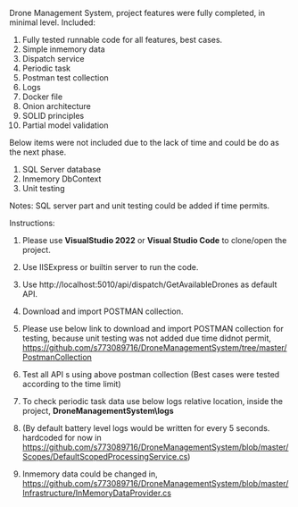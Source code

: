 Drone Management System, project features were fully completed, in minimal level.
Included:
1. Fully tested runnable code for all features, best cases.
2. Simple inmemory data
3. Dispatch service
4. Periodic task
5. Postman test collection
6. Logs
7. Docker file
8. Onion architecture
9. SOLID principles
10. Partial model validation

Below items were not included due to the lack of time and could be do as the next phase.
1. SQL Server database
2. Inmemory DbContext
3. Unit testing

Notes: SQL server part and unit testing could be added if time permits.

Instructions:
1. Please use **VisualStudio 2022** or **Visual Studio Code** to clone/open the project.

2. Use IISExpress or builtin server to run the code.

3. Use http://localhost:5010/api/dispatch/GetAvailableDrones as default API.

4. Download and import POSTMAN collection.

5. Please use below link to download and import POSTMAN collection for testing, because unit testing was not added due time didnot permit,
https://github.com/s773089716/DroneManagementSystem/tree/master/PostmanCollection

6. Test all API s using above postman collection (Best cases were tested according to the time limit)

7. To check periodic task data use below logs relative location, inside the project, 
    **DroneManagementSystem\logs**

9. (By default battery level logs would be written for every 5 seconds. hardcoded for now  in https://github.com/s773089716/DroneManagementSystem/blob/master/Scopes/DefaultScopedProcessingService.cs)

10. Inmemory data could be changed in,
https://github.com/s773089716/DroneManagementSystem/blob/master/Infrastructure/InMemoryDataProvider.cs
  


